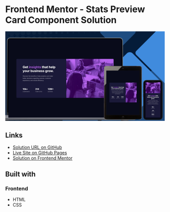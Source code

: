 # Frontend Mentor - Stats Preview Card Component Solution

![Design preview for the Stats preview card component challenge](./design/preview.png)

## Links

- [Solution URL on GitHub](https://github.com/TetianaAleks/fm-solutions-hub/tree/main/11-stats-preview-card-component)
- [Live Site on GitHub Pages](https://tetianaaleks.github.io/fm-solutions-hub/11-stats-preview-card-component/)
- [Solution on Frontend Mentor]() 

## Built with

### Frontend

- HTML
- CSS
